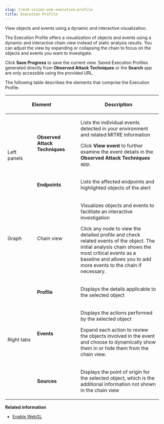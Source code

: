```yaml
---
slug: trend-vision-one-execution-profile
title: Execution Profile
---
```


View objects and events using a dynamic and interactive visualization.

The Execution Profile offers a visualization of objects and events using a dynamic and interactive chain view instead of static analysis results. You can adjust the view by expanding or collapsing the chain to focus on the objects and events you want to investigate.

Click **Save Progress** to save the current view. Saved Execution Profiles generated directly from **Observed Attack Techniques** or the **Search** app are only accessible using the provided URL.

The following table describes the elements that comprise the Execution Profile.

<table>
<colgroup>
<col style="width: 19%" />
<col style="width: 28%" />
<col style="width: 52%" />
</colgroup>
<thead>
<tr>
<th colspan="2"><p>Element</p></th>
<th><p>Description</p></th>
</tr>
</thead>
<tbody>
<tr>
<td rowspan="2"><p>Left panels</p></td>
<td><p><strong>Observed Attack Techniques</strong></p></td>
<td><p>Lists the individual events detected in your environment and related MITRE information</p>
<p>Click <strong>View event</strong> to further examine the event details in the <strong>Observed Attack Techniques</strong> app.</p></td>
</tr>
<tr>
<td><p><strong>Endpoints</strong></p></td>
<td><p>Lists the affected endpoints and highlighted objects of the alert</p></td>
</tr>
<tr>
<td><p>Graph</p></td>
<td><p>Chain view</p></td>
<td><p>Visualizes objects and events to facilitate an interactive investigation</p>
<p>Click any node to view the detailed profile and check related events of the object. The initial analysis chain shows the most critical events as a baseline and allows you to add more events to the chain if necessary.</p></td>
</tr>
<tr>
<td rowspan="3"><p>Right tabs</p></td>
<td><p><strong>Profile</strong></p></td>
<td><p>Displays the details applicable to the selected object</p></td>
</tr>
<tr>
<td><p><strong>Events</strong></p></td>
<td><p>Displays the actions performed by the selected object</p>
<p>Expand each action to review the objects involved in the event and choose to dynamically show them in or hide them from the chain view.</p></td>
</tr>
<tr>
<td><p><strong>Sources</strong></p></td>
<td><p>Displays the point of origin for the selected object, which is the additional information not shown in the chain view</p></td>
</tr>
</tbody>
</table>

**Related information**

- [Enable WebGL](enabling-webgl.md "Enable WebGL in your browser to properly show the Execution Profile.")

